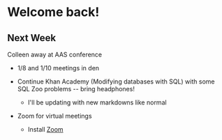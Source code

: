 # Welcome back!

## Next Week

Colleen away at AAS conference

 - 1/8 and 1/10 meetings in den

 - Continue Khan Academy (Modifying databases with SQL) with some SQL Zoo problems -- bring headphones!
    - I'll be updating with new markdowns like normal

 - Zoom for virtual meetings

    - Install [Zoom](https://zoom.us/download)
